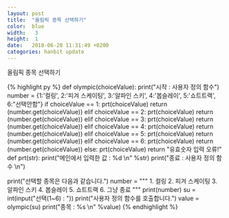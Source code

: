 ```yaml
---
layout: post
title:  "올림픽 종목 선택하기"
color:  blue
width:   3
height:  1
date:   2018-06-28 11:31:49 +0200
categories: hanbit update
---
```

올림픽 종목 선택하기

{% highlight py %}
def olympic(choiceValue):
    print("시작 : 사용자 정의 함수")
    number = {1:'컬링', 2:'피겨 스케이팅', 3:'알파인 스키', 4:'봅슬레이', 5:'쇼트트랙', 6:"선택안함"}
    if choiceValue == 1:
        prt(choiceValue)
        return (number.get(choiceValue))
    elif choiceValue == 2:
        prt(choiceValue)
        return (number.get(choiceValue))
    elif choiceValue == 3:
        prt(choiceValue)
        return (number.get(choiceValue))
    elif choiceValue == 4:
        prt(choiceValue)
        return (number.get(choiceValue))
    elif choiceValue == 5:
        prt(choiceValue)
        return (number.get(choiceValue))
    elif choiceValue == 6:
        prt(choiceValue)
        return (number.get(choiceValue))
    else:
        prt(choiceValue)
        return "유효숫자 입력 오류!"
def prt(str):
    print("메인에서 입력한 값 : %d \n" %str)
    print("종료 : 사용자 정의 함수 \n")

print("선택할 종목은 다음과 같습니다.")
number = """
    1. 컬링
    2. 피겨 스케이팅
    3. 알파인 스키
    4. 봅슬레이
    5. 쇼트트랙
    6. 그냥 종료
    """
print(number)
su = int(input("선택(1~6) : "))
print("사용자 정의 함수를 호출합니다.")
value = olympic(su)
print("종목 : %s \n" %value)
{% endhighlight %}
